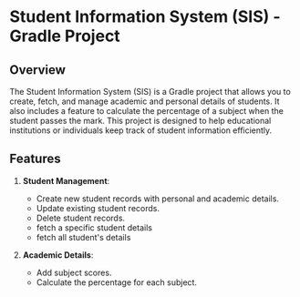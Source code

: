 # Student Information System (SIS) - Gradle Project

## Overview

The Student Information System (SIS) is a Gradle project that allows you to create, fetch, and manage academic and personal details of students. It also includes a feature to calculate the percentage of a subject when the student passes the mark. This project is designed to help educational institutions or individuals keep track of student information efficiently.

## Features

1. **Student Management**:
   - Create new student records with personal and academic details.
   - Update existing student records.
   - Delete student records.
   - fetch a specific student details
   - fetch all student's details

2. **Academic Details**:
   - Add subject scores.
   - Calculate the percentage for each subject.
